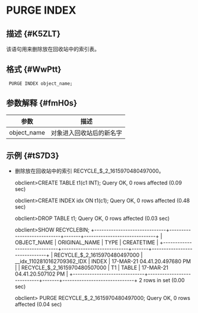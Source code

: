 PURGE INDEX 
================================



描述 {#K5ZLT}
-----------

该语句用来删除放在回收站中的索引表。

格式 {#WwPtt}
-----------

     PURGE INDEX object_name;



参数解释 {#fmH0s}
-------------



|     参数      |      描述      |
|-------------|--------------|
| object_name | 对象进入回收站后的新名字 |



示例 {#tS7D3}
-----------

* 删除放在回收站中的索引 RECYCLE_$_2_1615970480497000。

  




    obclient>CREATE TABLE t1(c1 INT);
    Query OK, 0 rows affected (0.09 sec)
    
    obclient>CREATE INDEX idx ON t1(c1);
    Query OK, 0 rows affected (0.48 sec)
    
    obclient>DROP TABLE t1;
    Query OK, 0 rows affected (0.03 sec)
    
    obclient>SHOW RECYCLEBIN;
    +------------------------------+----------------------------+-------+------------------------------+
    | OBJECT_NAME                  | ORIGINAL_NAME              | TYPE  | CREATETIME                   |
    +------------------------------+----------------------------+-------+------------------------------+
    | RECYCLE_$_2_1615970480497000 | __idx_1102810162709362_IDX | INDEX | 17-MAR-21 04.41.20.497680 PM |
    | RECYCLE_$_2_1615970480507000 | T1                         | TABLE | 17-MAR-21 04.41.20.507102 PM |
    +------------------------------+----------------------------+-------+------------------------------+
    2 rows in set (0.00 sec)
    
    obclient> PURGE RECYCLE_$_2_1615970480497000;
    Query OK, 0 rows affected (0.04 sec)


